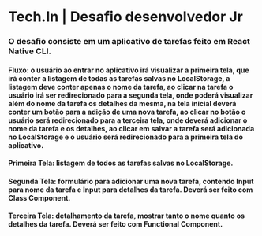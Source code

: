 # Tech.In | Desafio desenvolvedor Jr

### O desafio consiste em um aplicativo de tarefas feito em React Native CLI.

#### Fluxo: o usuário ao entrar no aplicativo irá visualizar a primeira tela, que irá conter a listagem de todas as tarefas salvas no LocalStorage, a listagem deve conter apenas o nome da tarefa, ao clicar na tarefa o usuário irá ser redirecionado para a segunda tela, onde poderá visualizar além do nome da tarefa os detalhes da mesma, na tela inicial deverá conter um botão para a adição de uma nova tarefa, ao clicar no botão o usuário será redirecionado para a terceira tela, onde deverá adicionar o nome da tarefa e os detalhes, ao clicar em salvar a tarefa será adicionada no LocalStorage e o usuário será redirecionado para a primeira tela do aplicativo.

#### Primeira Tela: listagem de todos as tarefas salvas no LocalStorage.

#### Segunda Tela: formulário para adicionar uma nova tarefa, contendo Input para nome da tarefa e Input para detalhes da tarefa. Deverá ser feito com Class Component.

#### Terceira Tela: detalhamento da tarefa, mostrar tanto o nome quanto os detalhes da tarefa. Deverá ser feito com Functional Component.
